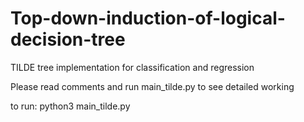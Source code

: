 # Top-down-induction-of-logical-decision-tree
TILDE tree implementation for classification and regression

Please read comments and run main_tilde.py to see detailed working

to run: python3 main_tilde.py
